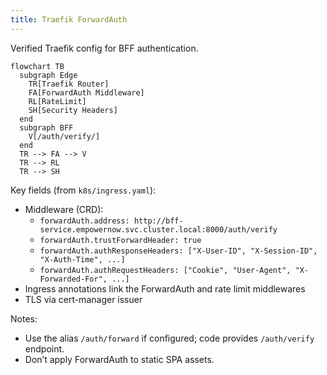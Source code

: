```yaml
---
title: Traefik ForwardAuth
---
```


Verified Traefik config for BFF authentication.

```mermaid
flowchart TB
  subgraph Edge
    TR[Traefik Router]
    FA[ForwardAuth Middleware]
    RL[RateLimit]
    SH[Security Headers]
  end
  subgraph BFF
    V[/auth/verify/]
  end
  TR --> FA --> V
  TR --> RL
  TR --> SH
```

Key fields (from `k8s/ingress.yaml`):
- Middleware (CRD):
  - `forwardAuth.address: http://bff-service.empowernow.svc.cluster.local:8000/auth/verify`
  - `forwardAuth.trustForwardHeader: true`
  - `forwardAuth.authResponseHeaders: ["X-User-ID", "X-Session-ID", "X-Auth-Time", ...]`
  - `forwardAuth.authRequestHeaders: ["Cookie", "User-Agent", "X-Forwarded-For", ...]`
- Ingress annotations link the ForwardAuth and rate limit middlewares
- TLS via cert-manager issuer

Notes:
- Use the alias `/auth/forward` if configured; code provides `/auth/verify` endpoint.
- Don’t apply ForwardAuth to static SPA assets.
